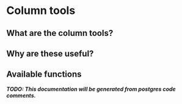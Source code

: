 
# Column tools

## What are the column tools?

## Why are these useful?

## Available functions

***TODO: This documentation will be generated from postgres code comments.***


